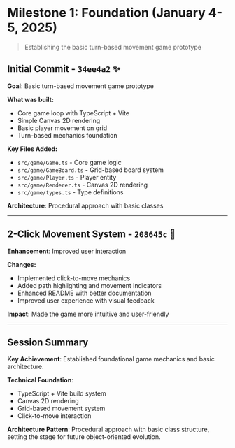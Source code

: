 # Milestone 1: Foundation (January 4-5, 2025)

> Establishing the basic turn-based movement game prototype

## Initial Commit - `34ee4a2` ✨
**Goal**: Basic turn-based movement game prototype

**What was built:**
- Core game loop with TypeScript + Vite
- Simple Canvas 2D rendering
- Basic player movement on grid
- Turn-based mechanics foundation

**Key Files Added:**
- `src/game/Game.ts` - Core game logic
- `src/game/GameBoard.ts` - Grid-based board system
- `src/game/Player.ts` - Player entity
- `src/game/Renderer.ts` - Canvas 2D rendering
- `src/game/types.ts` - Type definitions

**Architecture**: Procedural approach with basic classes

---

## 2-Click Movement System - `208645c` 🎯
**Enhancement**: Improved user interaction

**Changes:**
- Implemented click-to-move mechanics
- Added path highlighting and movement indicators
- Enhanced README with better documentation
- Improved user experience with visual feedback

**Impact**: Made the game more intuitive and user-friendly

---

## Session Summary

**Key Achievement**: Established foundational game mechanics and basic architecture.

**Technical Foundation**:
- TypeScript + Vite build system
- Canvas 2D rendering
- Grid-based movement system
- Click-to-move interaction

**Architecture Pattern**: Procedural approach with basic class structure, setting the stage for future object-oriented evolution.
